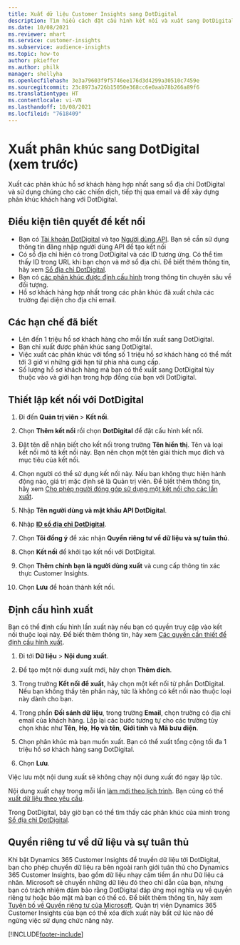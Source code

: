 ```yaml
---
title: Xuất dữ liệu Customer Insights sang DotDigital
description: Tìm hiểu cách đặt cấu hình kết nối và xuất sang DotDigital.
ms.date: 10/08/2021
ms.reviewer: mhart
ms.service: customer-insights
ms.subservice: audience-insights
ms.topic: how-to
author: pkieffer
ms.author: philk
manager: shellyha
ms.openlocfilehash: 3e3a79603f9f5746ee176d3d4299a30510c7459e
ms.sourcegitcommit: 23c8973a726b15050e368cc6e0aab78b266a89f6
ms.translationtype: HT
ms.contentlocale: vi-VN
ms.lasthandoff: 10/08/2021
ms.locfileid: "7618409"
---
```

# <a name="export-segments-to-dotdigital-preview"></a>Xuất phân khúc sang DotDigital (xem trước)

Xuất các phân khúc hồ sơ khách hàng hợp nhất sang sổ địa chỉ DotDigital và sử dụng chúng cho các chiến dịch, tiếp thị qua email và để xây dựng phân khúc khách hàng với DotDigital. 

## <a name="prerequisites-for-a-connection"></a>Điều kiện tiên quyết để kết nối

-   Bạn có [Tài khoản DotDigital](https://dotdigital.com/) và tạo [Người dùng API](https://support.dotdigital.com/hc/articles/115001718730-How-do-I-create-an-API-user). Bạn sẽ cần sử dụng thông tin đăng nhập người dùng API để tạo kết nối
-   Có sổ địa chỉ hiện có trong DotDigital và các ID tương ứng. Có thể tìm thấy ID trong URL khi bạn chọn và mở sổ địa chỉ. Để biết thêm thông tin, hãy xem [Sổ địa chỉ DotDigital](https://support.dotdigital.com/hc/articles/212211968-Creating-an-address-book).
-   Bạn có [các phân khúc được định cấu hình](segments.md) trong thông tin chuyên sâu về đối tượng.
-   Hồ sơ khách hàng hợp nhất trong các phân khúc đã xuất chứa các trường đại diện cho địa chỉ email.

## <a name="known-limitations"></a>Các hạn chế đã biết

- Lên đến 1 triệu hồ sơ khách hàng cho mỗi lần xuất sang DotDigital.
- Bạn chỉ xuất được phân khúc sang DotDigital.
- Việc xuất các phân khúc với tổng số 1 triệu hồ sơ khách hàng có thể mất tới 3 giờ vì những giới hạn từ phía nhà cung cấp. 
- Số lượng hồ sơ khách hàng mà bạn có thể xuất sang DotDigital tùy thuộc vào và giới hạn trong hợp đồng của bạn với DotDigital.

## <a name="set-up-connection-to-dotdigital"></a>Thiết lập kết nối với DotDigital

1. Đi đến **Quản trị viên** > **Kết nối**.

1. Chọn **Thêm kết nối** rồi chọn **DotDigital** để đặt cấu hình kết nối.

1. Đặt tên dễ nhận biết cho kết nối trong trường **Tên hiển thị**. Tên và loại kết nối mô tả kết nối này. Bạn nên chọn một tên giải thích mục đích và mục tiêu của kết nối.

1. Chọn người có thể sử dụng kết nối này. Nếu bạn không thực hiện hành động nào, giá trị mặc định sẽ là Quản trị viên. Để biết thêm thông tin, hãy xem [Cho phép người đóng góp sử dụng một kết nối cho các lần xuất](connections.md#allow-contributors-to-use-a-connection-for-exports).

1. Nhập **Tên người dùng và mật khẩu API DotDigital**. 

1. Nhập **[ID sổ địa chỉ DotDigital](https://support.dotdigital.com/hc/articles/212211968-Creating-an-address-book)**.

1. Chọn **Tôi đồng ý** để xác nhận **Quyền riêng tư về dữ liệu và sự tuân thủ**.

1. Chọn **Kết nối** để khởi tạo kết nối với DotDigital.

1. Chọn **Thêm chính bạn là người dùng xuất** và cung cấp thông tin xác thực Customer Insights.

1. Chọn **Lưu** để hoàn thành kết nối. 

## <a name="configure-an-export"></a>Định cấu hình xuất

Bạn có thể định cấu hình lần xuất này nếu bạn có quyền truy cập vào kết nối thuộc loại này. Để biết thêm thông tin, hãy xem [Các quyền cần thiết để định cấu hình xuất](export-destinations.md#set-up-a-new-export).

1. Đi tới **Dữ liệu** > **Nội dung xuất**.

1. Để tạo một nội dung xuất mới, hãy chọn **Thêm đích**.

1. Trong trường **Kết nối để xuất**, hãy chọn một kết nối từ phần DotDigital. Nếu bạn không thấy tên phần này, tức là không có kết nối nào thuộc loại này dành cho bạn.


1. Trong phần **Đối sánh dữ liệu**, trong trường **Email**, chọn trường có địa chỉ email của khách hàng. Lặp lại các bước tương tự cho các trường tùy chọn khác như **Tên**, **Họ**, **Họ và tên**, **Giới tính** và **Mã bưu điện**.

1. Chọn phân khúc mà bạn muốn xuất. Bạn có thể xuất tổng cộng tối đa 1 triệu hồ sơ khách hàng sang DotDigital.

1. Chọn **Lưu**.

Việc lưu một nội dung xuất sẽ không chạy nội dung xuất đó ngay lập tức.

Nội dung xuất chạy trong mỗi lần [làm mới theo lịch trình](system.md#schedule-tab). Bạn cũng có thể [xuất dữ liệu theo yêu cầu](export-destinations.md#run-exports-on-demand). 
 
Trong DotDigital, bây giờ bạn có thể tìm thấy các phân khúc của mình trong [Sổ địa chỉ DotDigital](https://support.dotdigital.com/hc/articles/212211968-Creating-an-address-book).


## <a name="data-privacy-and-compliance"></a>Quyền riêng tư về dữ liệu và sự tuân thủ

Khi bật Dynamics 365 Customer Insights để truyền dữ liệu tới DotDigital, bạn cho phép chuyển dữ liệu ra bên ngoài ranh giới tuân thủ cho Dynamics 365 Customer Insights, bao gồm dữ liệu nhạy cảm tiềm ẩn như Dữ liệu cá nhân. Microsoft sẽ chuyển những dữ liệu đó theo chỉ dẫn của bạn, nhưng bạn có trách nhiệm đảm bảo rằng DotDigital đáp ứng mọi nghĩa vụ về quyền riêng tư hoặc bảo mật mà bạn có thể có. Để biết thêm thông tin, hãy xem [Tuyên bố về Quyền riêng tư của Microsoft](https://go.microsoft.com/fwlink/?linkid=396732).
Quản trị viên Dynamics 365 Customer Insights của bạn có thể xóa đích xuất này bất cứ lúc nào để ngừng việc sử dụng chức năng này.


[!INCLUDE[footer-include](../includes/footer-banner.md)]
